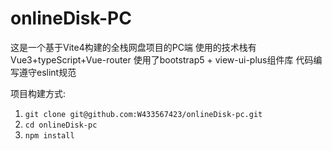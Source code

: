 # onlineDisk-PC
这是一个基于Vite4构建的全栈网盘项目的PC端
使用的技术栈有Vue3+typeScript+Vue-router
使用了bootstrap5 + view-ui-plus组件库
代码编写遵守eslint规范

项目构建方式:
1. `git clone git@github.com:W433567423/onlineDisk-pc.git`
2. `cd onlineDisk-pc`
3. `npm install`